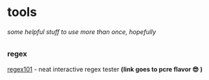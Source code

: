 # tools

###### some helpful stuff to use more than once, hopefully

### regex

[regex101](https://regex101.com/?flavor=pcre) - neat interactive regex
tester **(link goes to pcre flavor :sunglasses: )**
